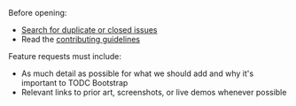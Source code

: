 Before opening:

- [Search for duplicate or closed issues](https://github.com/todc/todc-bootstrap/issues?utf8=%E2%9C%93&q=is%3Aissue)
- Read the [contributing guidelines](https://github.com/todc/todc-bootstrap/blob/master/.github/CONTRIBUTING.md)

Feature requests must include:

- As much detail as possible for what we should add and why it's important to TODC Bootstrap
- Relevant links to prior art, screenshots, or live demos whenever possible
